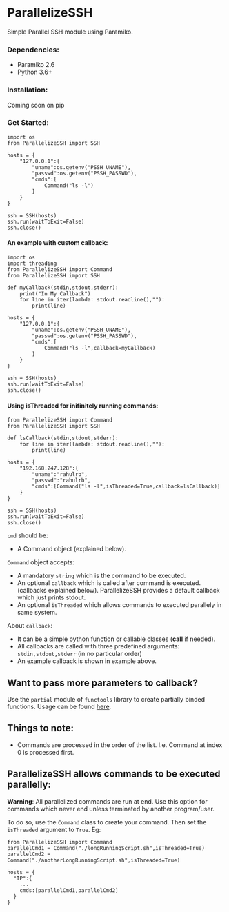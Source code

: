 # ParallelizeSSH
Simple Parallel SSH module using Paramiko.

### Dependencies:
- Paramiko 2.6
- Python 3.6+

### Installation:
Coming soon on pip

### Get Started:

    import os
    from ParallelizeSSH import SSH
     
    hosts = {
        "127.0.0.1":{
            "uname":os.getenv("PSSH_UNAME"),
            "passwd":os.getenv("PSSH_PASSWD"),
            "cmds":[
                Command("ls -l")
            ]
        }
    }
     
    ssh = SSH(hosts)
    ssh.run(waitToExit=False)
    ssh.close()

#### An example with custom callback:

    import os
    import threading
    from ParallelizeSSH import Command
    from ParallelizeSSH import SSH 
     
    def myCallback(stdin,stdout,stderr):
        print("In My Callback")
        for line in iter(lambda: stdout.readline(),""):
            print(line)
     
    hosts = {
        "127.0.0.1":{
            "uname":os.getenv("PSSH_UNAME"),
            "passwd":os.getenv("PSSH_PASSWD"),
            "cmds":[
                Command("ls -l",callback=myCallback)
            ]
        }
    }
     
    ssh = SSH(hosts)
    ssh.run(waitToExit=False)
    ssh.close()

#### Using isThreaded for inifinitely running commands:

    from ParallelizeSSH import Command
    from ParallelizeSSH import SSH 
       
    def lsCallback(stdin,stdout,stderr):
        for line in iter(lambda: stdout.readline(),""):
            print(line)
     
    hosts = {
        "192.168.247.128":{
            "uname":"rahulrb",
            "passwd":"rahulrb",
            "cmds":[Command("ls -l",isThreaded=True,callback=lsCallback)]
        }
    }
     
    ssh = SSH(hosts)
    ssh.run(waitToExit=False)
    ssh.close()

`cmd` should be:
- A Command object (explained below).

`Command` object accepts:
- A mandatory `string` which is the command to be executed.
- An optional `callback` which is called after command is executed. (callbacks explained below). ParallelizeSSH provides a default callback which just prints stdout.
- An optional `isThreaded` which allows commands to executed parallely in same system.

About `callback`:
- It can be a simple python function or callable classes (__call__ if needed).
- All callbacks are called with three predefined arguments: `stdin,stdout,stderr` (in no particular order)
- An example callback is shown in example above.

## Want to pass more parameters to callback?
Use the `partial` module of `functools` library to create partially binded functions. Usage can be found [here](https://docs.python.org/3.6/library/functools.html#functools.partial).

## Things to note:
- Commands are processed in the order of the list. I.e. Command at index 0 is processed first.

## ParallelizeSSH allows commands to be executed parallelly:
**Warning**: All parallelized commands are run at end. Use this option for commands which never end unless terminated by another program/user.

To do so, use the `Command` class to create your command. Then set the `isThreaded` argument to `True`. Eg:

    from ParallelizeSSH import Command
    parallelCmd1 = Command("./longRunningScript.sh",isThreaded=True)
    parallelCmd2 = Command("./anotherLongRunningScript.sh",isThreaded=True)
    
    hosts = {
      "IP":{
        ...
        cmds:[parallelCmd1,parallelCmd2]
      }
    }


